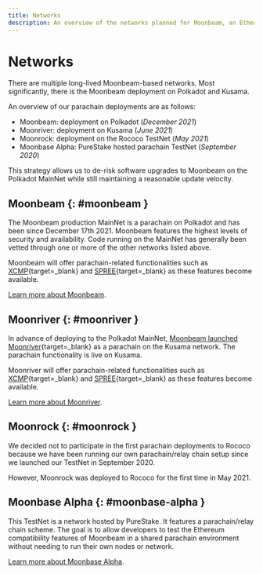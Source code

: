 ```yaml
---
title: Networks
description: An overview of the networks planned for Moonbeam, an Ethereum-compatible smart contract parachain on Polkadot.
---
```


# Networks

There are multiple long-lived Moonbeam-based networks. Most significantly, there is the Moonbeam deployment on Polkadot and Kusama.

An overview of our parachain deployments are as follows:

 - Moonbeam: deployment on Polkadot (_December 2021_)
 - Moonriver: deployment on Kusama (_June 2021_)
 - Moonrock: deployment on the Rococo TestNet (_May 2021_)
 - Moonbase Alpha: PureStake hosted parachain TestNet (_September 2020_) 
 
This strategy allows us to de-risk software upgrades to Moonbeam on the Polkadot MainNet while still maintaining a reasonable update velocity.

## Moonbeam {: #moonbeam } 

The Moonbeam production MainNet is a parachain on Polkadot and has been since December 17th 2021. Moonbeam features the highest levels of security and availability. Code running on the MainNet has generally been vetted through one or more of the other networks listed above.

Moonbeam will offer parachain-related functionalities such as [XCMP](https://wiki.polkadot.network/docs/learn-crosschain){target=_blank} and [SPREE](https://wiki.polkadot.network/docs/learn-spree){target=_blank} as these features become available.

[Learn more about Moonbeam](/learn/platform/networks/moonbeam/).

## Moonriver {: #moonriver } 

In advance of deploying to the Polkadot MainNet, [Moonbeam launched Moonriver](https://moonbeam.network/announcements/moonriver-launch-kusama/){target=_blank} as a parachain on the Kusama network. The parachain functionality is live on Kusama.

Moonriver will offer parachain-related functionalities such as [XCMP](https://wiki.polkadot.network/docs/learn-crosschain){target=_blank} and [SPREE](https://wiki.polkadot.network/docs/learn-spree){target=_blank} as these features become available.

[Learn more about Moonriver](/learn/platform/networks/moonriver/).

## Moonrock {: #moonrock } 

We decided not to participate in the first parachain deployments to Rococo because we have been running our own parachain/relay chain setup since we launched our TestNet in September 2020.

However, Moonrock was deployed to Rococo for the first time in May 2021. 

## Moonbase Alpha {: #moonbase-alpha } 

This TestNet is a network hosted by PureStake. It features a parachain/relay chain scheme. The goal is to allow developers to test the Ethereum compatibility features of Moonbeam in a shared parachain environment without needing to run their own nodes or network.

[Learn more about Moonbase Alpha](/learn/platform/networks/moonbase/).



